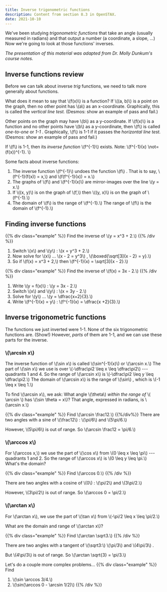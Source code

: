```yaml
---
title: Inverse trigonometric functions
description: Content from section 8.3 in OpenSTAX.
date: 2021-10-10
---
```


We've been studying *trigonometric functions* that take an angle (usually measured in radians) and that output a number (a coordinate, a slope, ...) Now we're going to look at those functions' inverses.

*The presentation of this material was adapted from Dr. Molly Dunkum's course notes.*

## Inverse functions review

Before we can talk about inverse *trig* functions, we need to talk more generally about functions.

What does it mean to say that \\(f(x)\\) is a function? If \\((a, b)\\) is a point on the graph, then no other point has \\(a\\) as an x-coordinate. Graphically, this is called the *vertical line test.* (Desmos: show an example of pass and fail.)

Other points on the graph may have \\(b\\) as a y-coordinate. If \\(f(x)\\) is a function and no other points have \\(b\\) as a y-coordinate, then \\(f\\) is called *one-to-one* or *1-1* .  Graphically, \\(f\\) is 1-1 if it passes the *horizontal line test.* (Desmos: show an example of pass and fail.)

If \\(f\\) is 1-1, then its *inverse function* \\(f^{-1}\\) exists. Note: \\(f^{-1}(x) \not= (f(x))^{-1}. \\)

Some facts about inverse functions:
1. The inverse function \\(f^{-1}\\) undoes the function \\(f\\) . That is to say, \\(f^{-1}(f(x)) = x,\\) and \\(f(f^{-1}(x)) = x.\\)
2. The graphs of \\(f\\) and \\(f^{-1}(x)\\) are mirror-images over the line \\(y = x.\\)
3. If \\((x, y)\\) is on the graph of \\(f,\\) then \\((y, x)\\) is on the graph of \\(f^{-1}.\\)
4. The domain of \\(f\\) is the range of \\(f^{-1}.\\) The range of \\(f\\) is the domain of \\(f^{-1}.\\)


## Finding inverse functions
{{% div class="example" %}}
Find the inverse of \\(y = x^3 + 2.\\)
{{% /div %}}

1. Switch \\(x\\) and \\(y\\) : \\(x = y^3 + 2.\\)
2. Now solve for \\(x\\) ... \\(x - 2 = y^3\\) , \\(\boxed{\sqrt[3]{x - 2} = y}.\\)
3. So if \\(f(x) = x^3 + 2,\\) then \\(f^{-1}(x) = \sqrt[3]{x - 2}.\\)


{{% div class="example" %}}
Find the inverse of \\(f(x) = 3x - 2.\\)
{{% /div %}}

1. Write \\(y = f(x)\\) : \\(y = 3x - 2.\\)
2. Switch \\(x\\) and \\(y\\) : \\(x = 3y - 2.\\)
3. Solve for \\(y\\) ... \\(y = \dfrac{x+2}{3}.\\)
4. Write \\(f^{-1}(x) = y\\) : \\(f^{-1}(x) = \dfrac{x +2}{3}.\\)

## Inverse trigonometric functions
The functions we just inverted were 1-1. None of the six trigonometric functions are. (Show!) However, *parts* of them are 1-1, and we can use these parts for the inverse.

### \\(\arcsin x\\)
The inverse function of \\(\sin x\\) is called \\(\sin^{-1}(x)\\) or \\(\arcsin x.\\) The part of \\(\sin x\\) we use is over \\(-\dfrac\pi2 \leq x \leq \dfrac\pi2\\) --- quadrants 1 and 4. So the range of \\(\arcsin x\\) is \\(-\dfrac\pi2 \leq y \leq \dfrac\pi2.\\) The domain of \\(\arcsin x\\) is the range of \\(\sin\\) , which is \\(-1 \leq x \leq 1.\\)

To find \\(\arcsin x\\), we ask: What angle \\(\theta\\) *within the range of* \\( \arcsin \\) has \\(\sin \theta = x\\)? That angle, expressed in radians, is \\(\arcsin x.\\)

{{% div class="example" %}}
Find \\(\arcsin \frac12.\\)
{{%/div%}}
There are two angles with a sine of \\(\frac12\\) : \\(\pi/6\\) and \\(5\pi/6.\\)

However, \\(5\pi/6\\) is out of range. So \\(\arcsin \frac12 = \pi/6.\\)

### \\(\arccos x\\)
For \\(\arccos x,\\) we use the part of \\(\cos x\\) from \\(0 \leq x \leq \pi\\) --- quadrants 1 and 2. So the range of \\(\arccos x\\) is \\(0 \leq y \leq \pi.\\) What's the domain?

{{% div class="example" %}}
Find \\(\arccos 0.\\)
{{% /div %}}

There are two angles with a cosine of \\(0\\) : \\(\pi/2\\) and \\(3\pi/2.\\)

However, \\(3\pi/2\\) is out of range. So \\(\arccos 0 = \pi/2.\\)


### \\(\arctan x\\)
For \\(\arctan x\\), we use the part of \\(\tan x\\) from \\(-\pi/2 \leq x \leq \pi/2.\\)

What are the domain and range of \\(\arctan x\\)?

{{% div class="example" %}}
Find \\(\arctan \sqrt3.\\)
{{% /div %}}

There are two angles with a tangent of \\(\sqrt3:\\) \\(\pi/3\\) and \\(4\pi/3\\) .

But \\(4\pi/3\\) is out of range. So \\(\arctan \sqrt{3} = \pi/3.\\)

Let's do a couple more complex problems...
{{% div class="example" %}}
Find
1. \\(\sin \arccos 3/4.\\)
2. \\(\sin(\arccos 0 - \arcsin 1/2)\\)
{{% /div %}}
